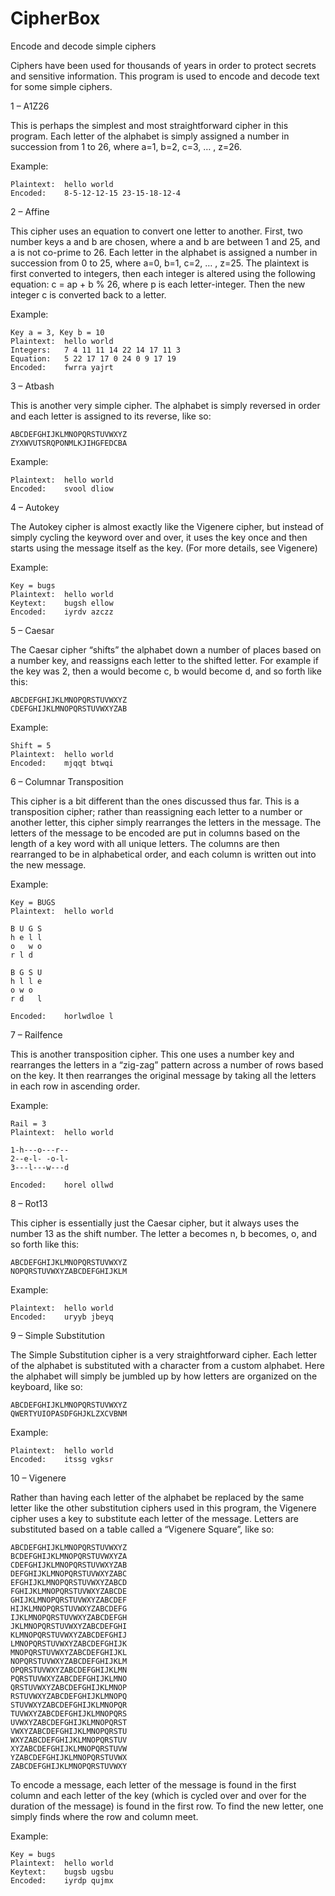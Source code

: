 # CipherBox
Encode and decode simple ciphers

Ciphers have been used for thousands of years in order to protect secrets and sensitive information.  This program is used to encode and decode text for some simple ciphers.

1 – A1Z26

This is perhaps the simplest and most straightforward cipher in this program.  Each letter of the alphabet is simply assigned a number in succession from 1 to 26, where a=1, b=2, c=3, … , z=26.  

Example:

	Plaintext:	hello world
	Encoded:	8-5-12-12-15 23-15-18-12-4


2 – Affine
	
This cipher uses an equation to convert one letter to another.  First, two number keys a and b are chosen, where a and b are between 1 and 25, and a is not co-prime to 26.  Each letter in the alphabet is assigned a number in succession from 0 to 25, where a=0, b=1, c=2, … , z=25.  The plaintext is first converted to integers, then each integer is altered using the following equation: c = ap + b % 26, where p is each letter-integer.  Then the new integer c is converted back to a letter.

Example:

	Key a = 3, Key b = 10
	Plaintext:	hello world
	Integers:	7 4 11 11 14 22 14 17 11 3
	Equation:	5 22 17 17 0 24 0 9 17 19
	Encoded:	fwrra yajrt


3 – Atbash

This is another very simple cipher.  The alphabet is simply reversed in order and each letter is assigned to its reverse, like so:

	ABCDEFGHIJKLMNOPQRSTUVWXYZ
	ZYXWVUTSRQPONMLKJIHGFEDCBA
	
Example:

	Plaintext:	hello world
	Encoded:	svool dliow


4 – Autokey

The Autokey cipher is almost exactly like the Vigenere cipher, but instead of simply cycling the keyword over and over, it uses the key once and then starts using the message itself as the key.  (For more details, see Vigenere)

Example:

	Key = bugs
	Plaintext:	hello world
	Keytext:	bugsh ellow
	Encoded:	iyrdv azczz


5 – Caesar

The Caesar cipher “shifts” the alphabet down a number of places based on a number key, and reassigns each letter to the shifted letter. For example if the key was 2, then a would become c, b would become d, and so forth like this:

	ABCDEFGHIJKLMNOPQRSTUVWXYZ
	CDEFGHIJKLMNOPQRSTUVWXYZAB

Example:

	Shift = 5
	Plaintext:	hello world
	Encoded:	mjqqt btwqi


6 – Columnar Transposition

This cipher is a bit different than the ones discussed thus far.  This is a transposition cipher; rather than reassigning each letter to a number or another letter, this cipher simply rearranges the letters in the message.  The letters of the message to be encoded are put in columns based on the length of a key word with all unique letters.  The columns are then rearranged to be in alphabetical order, and each column is written out into the new message.

Example:

	Key = BUGS
	Plaintext:	hello world

	B U G S
	h e l l
	o   w o
	r l d

	B G S U
	h l l e
	o w o
	r d   l

	Encoded: 	horlwdloe l


7 – Railfence

This is another transposition cipher.  This one uses a number key and rearranges the letters in a “zig-zag” pattern across a number of rows based on the key.  It then rearranges the original message by taking all the letters in each row in ascending order.

Example:

	Rail = 3
	Plaintext:	hello world

	1-h---o---r--
	2--e-l- -o-l-
	3---l---w---d

	Encoded: 	horel ollwd


8 – Rot13

This cipher is essentially just the Caesar cipher, but it always uses the number 13 as the shift number.  The letter a becomes n, b becomes, o, and so forth like this:

	ABCDEFGHIJKLMNOPQRSTUVWXYZ
	NOPQRSTUVWXYZABCDEFGHIJKLM

Example:

	Plaintext:	hello world
	Encoded:	uryyb jbeyq


9 – Simple Substitution

The Simple Substitution cipher is a very straightforward cipher.  Each letter of the alphabet is substituted with a character from a custom alphabet.  Here the alphabet will simply be jumbled up by how letters are organized on the keyboard, like so:

	ABCDEFGHIJKLMNOPQRSTUVWXYZ
	QWERTYUIOPASDFGHJKLZXCVBNM

Example:

	Plaintext:	hello world
	Encoded:	itssg vgksr


10 – Vigenere

Rather than having each letter of the alphabet be replaced by the same letter like the other substitution ciphers used in this program, the Vigenere cipher uses a key to substitute each letter of the message.  Letters are substituted based on a table called a “Vigenere Square”, like so:

	ABCDEFGHIJKLMNOPQRSTUVWXYZ
	BCDEFGHIJKLMNOPQRSTUVWXYZA
	CDEFGHIJKLMNOPQRSTUVWXYZAB
	DEFGHIJKLMNOPQRSTUVWXYZABC
	EFGHIJKLMNOPQRSTUVWXYZABCD
	FGHIJKLMNOPQRSTUVWXYZABCDE
	GHIJKLMNOPQRSTUVWXYZABCDEF
	HIJKLMNOPQRSTUVWXYZABCDEFG
	IJKLMNOPQRSTUVWXYZABCDEFGH
	JKLMNOPQRSTUVWXYZABCDEFGHI
	KLMNOPQRSTUVWXYZABCDEFGHIJ
	LMNOPQRSTUVWXYZABCDEFGHIJK
	MNOPQRSTUVWXYZABCDEFGHIJKL
	NOPQRSTUVWXYZABCDEFGHIJKLM
	OPQRSTUVWXYZABCDEFGHIJKLMN
	PQRSTUVWXYZABCDEFGHIJKLMNO
	QRSTUVWXYZABCDEFGHIJKLMNOP
	RSTUVWXYZABCDEFGHIJKLMNOPQ
	STUVWXYZABCDEFGHIJKLMNOPQR
	TUVWXYZABCDEFGHIJKLMNOPQRS
	UVWXYZABCDEFGHIJKLMNOPQRST
	VWXYZABCDEFGHIJKLMNOPQRSTU
	WXYZABCDEFGHIJKLMNOPQRSTUV
	XYZABCDEFGHIJKLMNOPQRSTUVW
	YZABCDEFGHIJKLMNOPQRSTUVWX
	ZABCDEFGHIJKLMNOPQRSTUVWXY

To encode a message, each letter of the message is found in the first column and each letter of the key (which is cycled over and over for the duration of the message) is found in the first row.  To find the new letter, one simply finds where the row and column meet.

Example:

	Key = bugs
	Plaintext:	hello world
	Keytext:	bugsb ugsbu
	Encoded:	iyrdp qujmx
